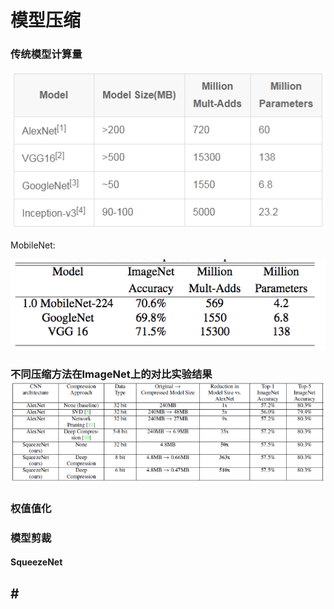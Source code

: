 # 模型压缩

### 传统模型计算量

![](/assets/NN_Model_Parameters.png)

MobileNet: 

![](/assets/MobileNet.png)



### 不同压缩方法在ImageNet上的对比实验结果![](/assets/Compress_In_ImageNet.png)

### 权值值化

### 模型剪裁

#### SqueezeNet

## \#



